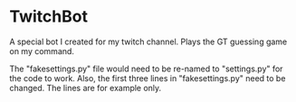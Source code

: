 # TwitchBot
A special bot I created for my twitch channel. Plays the GT guessing game on my command.

The "fakesettings.py" file would need to be re-named to "settings.py" for the code to work.
Also, the first three lines in "fakesettings.py" need to be changed. The lines are for example only.
